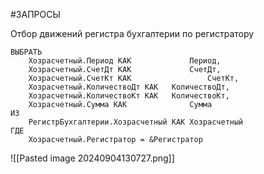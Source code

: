 #ЗАПРОСЫ 

Отбор движений регистра бухгалтерии по регистратору
```bsl
ВЫБРАТЬ
	Хозрасчетный.Период КАК				Период,
	Хозрасчетный.СчетДт КАК				СчетДт,
	Хозрасчетный.СчетКт КАК 				СчетКт,
	Хозрасчетный.КоличествоДт КАК	КоличествоДт,
	Хозрасчетный.КоличествоКт КАК	КоличествоКт,
	Хозрасчетный.Сумма КАК				Сумма
ИЗ
	РегистрБухгалтерии.Хозрасчетный КАК Хозрасчетный
ГДЕ
	Хозрасчетный.Регистратор = &Регистратор
```
![[Pasted image 20240904130727.png]]
